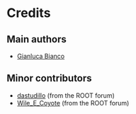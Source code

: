 # Credits

## Main authors

- [Gianluca Bianco](https://github.com/JustWhit3)

## Minor contributors

- [dastudillo](https://root-forum.cern.ch/u/dastudillo/summary) (from the ROOT forum)
- [Wile_E_Coyote](https://root-forum.cern.ch/u/Wile_E_Coyote/profile-hidden) (from the ROOT forum)